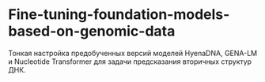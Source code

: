 # Fine-tuning-foundation-models-based-on-genomic-data

Тонкая настройка предобученных версий моделей HyenaDNA, GENA-LM и Nucleotide Transformer для задачи предсказания вторичных структур ДНК.
